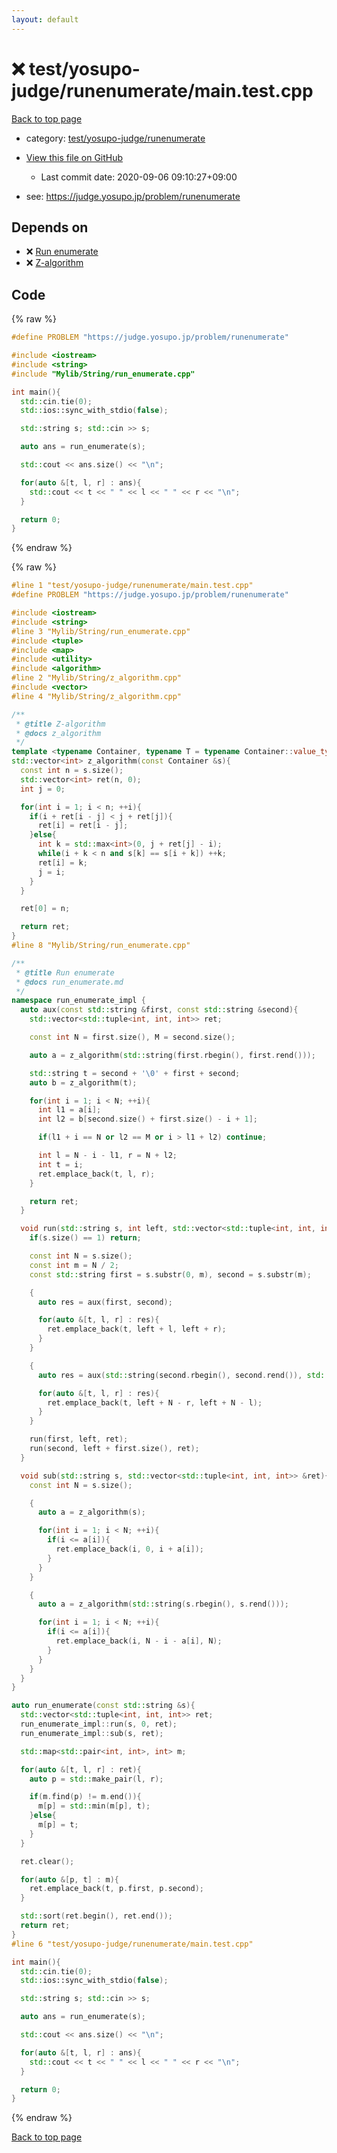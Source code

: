 ```yaml
---
layout: default
---
```


<!-- mathjax config similar to math.stackexchange -->
<script type="text/javascript" async
  src="https://cdnjs.cloudflare.com/ajax/libs/mathjax/2.7.5/MathJax.js?config=TeX-MML-AM_CHTML">
</script>
<script type="text/x-mathjax-config">
  MathJax.Hub.Config({
    TeX: { equationNumbers: { autoNumber: "AMS" }},
    tex2jax: {
      inlineMath: [ ['$','$'] ],
      processEscapes: true
    },
    "HTML-CSS": { matchFontHeight: false },
    displayAlign: "left",
    displayIndent: "2em"
  });
</script>

<script type="text/javascript" src="https://cdnjs.cloudflare.com/ajax/libs/jquery/3.4.1/jquery.min.js"></script>
<script src="https://cdn.jsdelivr.net/npm/jquery-balloon-js@1.1.2/jquery.balloon.min.js" integrity="sha256-ZEYs9VrgAeNuPvs15E39OsyOJaIkXEEt10fzxJ20+2I=" crossorigin="anonymous"></script>
<script type="text/javascript" src="../../../../assets/js/copy-button.js"></script>
<link rel="stylesheet" href="../../../../assets/css/copy-button.css" />


# :x: test/yosupo-judge/runenumerate/main.test.cpp

<a href="../../../../index.html">Back to top page</a>

* category: <a href="../../../../index.html#94d41de64c18e59302675c02311cb549">test/yosupo-judge/runenumerate</a>
* <a href="{{ site.github.repository_url }}/blob/master/test/yosupo-judge/runenumerate/main.test.cpp">View this file on GitHub</a>
    - Last commit date: 2020-09-06 09:10:27+09:00


* see: <a href="https://judge.yosupo.jp/problem/runenumerate">https://judge.yosupo.jp/problem/runenumerate</a>


## Depends on

* :x: <a href="../../../../library/Mylib/String/run_enumerate.cpp.html">Run enumerate</a>
* :x: <a href="../../../../library/Mylib/String/z_algorithm.cpp.html">Z-algorithm</a>


## Code

<a id="unbundled"></a>
{% raw %}
```cpp
#define PROBLEM "https://judge.yosupo.jp/problem/runenumerate"

#include <iostream>
#include <string>
#include "Mylib/String/run_enumerate.cpp"

int main(){
  std::cin.tie(0);
  std::ios::sync_with_stdio(false);

  std::string s; std::cin >> s;

  auto ans = run_enumerate(s);

  std::cout << ans.size() << "\n";

  for(auto &[t, l, r] : ans){
    std::cout << t << " " << l << " " << r << "\n";
  }

  return 0;
}

```
{% endraw %}

<a id="bundled"></a>
{% raw %}
```cpp
#line 1 "test/yosupo-judge/runenumerate/main.test.cpp"
#define PROBLEM "https://judge.yosupo.jp/problem/runenumerate"

#include <iostream>
#include <string>
#line 3 "Mylib/String/run_enumerate.cpp"
#include <tuple>
#include <map>
#include <utility>
#include <algorithm>
#line 2 "Mylib/String/z_algorithm.cpp"
#include <vector>
#line 4 "Mylib/String/z_algorithm.cpp"

/**
 * @title Z-algorithm
 * @docs z_algorithm
 */
template <typename Container, typename T = typename Container::value_type>
std::vector<int> z_algorithm(const Container &s){
  const int n = s.size();
  std::vector<int> ret(n, 0);
  int j = 0;

  for(int i = 1; i < n; ++i){
    if(i + ret[i - j] < j + ret[j]){
      ret[i] = ret[i - j];
    }else{
      int k = std::max<int>(0, j + ret[j] - i);
      while(i + k < n and s[k] == s[i + k]) ++k;
      ret[i] = k;
      j = i;
    }
  }

  ret[0] = n;

  return ret;
}
#line 8 "Mylib/String/run_enumerate.cpp"

/**
 * @title Run enumerate
 * @docs run_enumerate.md
 */
namespace run_enumerate_impl {
  auto aux(const std::string &first, const std::string &second){
    std::vector<std::tuple<int, int, int>> ret;

    const int N = first.size(), M = second.size();

    auto a = z_algorithm(std::string(first.rbegin(), first.rend()));

    std::string t = second + '\0' + first + second;
    auto b = z_algorithm(t);

    for(int i = 1; i < N; ++i){
      int l1 = a[i];
      int l2 = b[second.size() + first.size() - i + 1];

      if(l1 + i == N or l2 == M or i > l1 + l2) continue;

      int l = N - i - l1, r = N + l2;
      int t = i;
      ret.emplace_back(t, l, r);
    }

    return ret;
  }

  void run(std::string s, int left, std::vector<std::tuple<int, int, int>> &ret){
    if(s.size() == 1) return;

    const int N = s.size();
    const int m = N / 2;
    const std::string first = s.substr(0, m), second = s.substr(m);

    {
      auto res = aux(first, second);

      for(auto &[t, l, r] : res){
        ret.emplace_back(t, left + l, left + r);
      }
    }

    {
      auto res = aux(std::string(second.rbegin(), second.rend()), std::string(first.rbegin(), first.rend()));

      for(auto &[t, l, r] : res){
        ret.emplace_back(t, left + N - r, left + N - l);
      }
    }

    run(first, left, ret);
    run(second, left + first.size(), ret);
  }

  void sub(std::string s, std::vector<std::tuple<int, int, int>> &ret){
    const int N = s.size();

    {
      auto a = z_algorithm(s);

      for(int i = 1; i < N; ++i){
        if(i <= a[i]){
          ret.emplace_back(i, 0, i + a[i]);
        }
      }
    }

    {
      auto a = z_algorithm(std::string(s.rbegin(), s.rend()));

      for(int i = 1; i < N; ++i){
        if(i <= a[i]){
          ret.emplace_back(i, N - i - a[i], N);
        }
      }
    }
  }
}

auto run_enumerate(const std::string &s){
  std::vector<std::tuple<int, int, int>> ret;
  run_enumerate_impl::run(s, 0, ret);
  run_enumerate_impl::sub(s, ret);

  std::map<std::pair<int, int>, int> m;

  for(auto &[t, l, r] : ret){
    auto p = std::make_pair(l, r);

    if(m.find(p) != m.end()){
      m[p] = std::min(m[p], t);
    }else{
      m[p] = t;
    }
  }

  ret.clear();

  for(auto &[p, t] : m){
    ret.emplace_back(t, p.first, p.second);
  }

  std::sort(ret.begin(), ret.end());
  return ret;
}
#line 6 "test/yosupo-judge/runenumerate/main.test.cpp"

int main(){
  std::cin.tie(0);
  std::ios::sync_with_stdio(false);

  std::string s; std::cin >> s;

  auto ans = run_enumerate(s);

  std::cout << ans.size() << "\n";

  for(auto &[t, l, r] : ans){
    std::cout << t << " " << l << " " << r << "\n";
  }

  return 0;
}

```
{% endraw %}

<a href="../../../../index.html">Back to top page</a>

